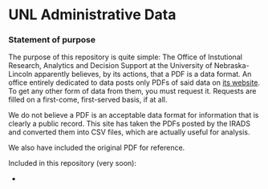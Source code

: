 # UNL Administrative Data

### Statement of purpose

The purpose of this repository is quite simple: The Office of Instutional Research, Analytics and Decision Support at the University of Nebraska-Lincoln apparently believes, by its actions, that a PDF is a data format. An office entirely dedicated to data posts only PDFs of said data on [its website](http://irads.unl.edu/). To get any other form of data from them, you must request it. Requests are filled on a first-come, first-served basis, if at all. 

We do not believe a PDF is an acceptable data format for information that is clearly a public record. This site has taken the PDFs posted by the IRADS and converted them into CSV files, which are actually useful for analysis.

We also have included the original PDF for reference.

Included in this repository (very soon):

* 